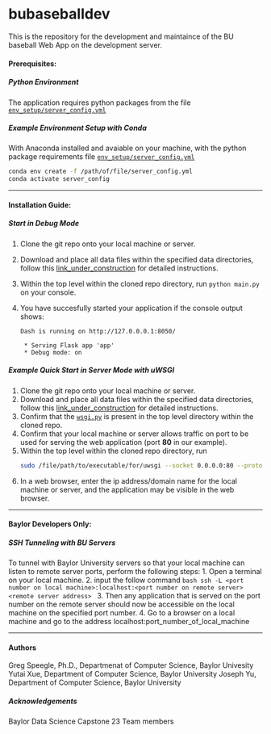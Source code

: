 # bubaseballdev
  This is the repository for the development and maintaince of the BU baseball Web App on the development server.  

#### Prerequisites: ####
##### Python Environment #####
  The application requires python packages from the file [`env_setup/server_config.yml`](https://github.com/JosephYu1/bubaseballdev/blob/main/env_setup/server_config.yml)

##### Example Environment Setup with Conda #####
  With Anaconda installed and avaiable on your machine, with the python package requirements file [`env_setup/server_config.yml`](https://github.com/JosephYu1/bubaseballdev/blob/main/env_setup/server_config.yml)

  ```bash
  conda env create -f /path/of/file/server_config.yml
  conda activate server_config
  ```

---

#### Installation Guide: ####

##### Start in Debug Mode #####
  1. Clone the git repo onto your local machine or server.
  2. Download and place all data files within the specified data directories, follow this [link_under_construction](https://github.com/JosephYu1/bubaseballdev/blob/capstone23_liftover/) for detailed instructions.
  3. Within the top level within the cloned repo directory, run `python main.py` on your console.
  4. You have succesfully started your application if the console output shows:
        
         Dash is running on http://127.0.0.0.1:8050/

          * Serving Flask app 'app'
          * Debug mode: on
         
##### Example Quick Start in Server Mode with uWSGI #####
  1. Clone the git repo onto your local machine or server.
  2. Download and place all data files within the specified data directories, follow this [link_under_construction](https://github.com/JosephYu1/bubaseballdev/blob/capstone23_liftover/) for detailed instructions.
  3. Confirm that the [`wsgi.py`](https://github.com/JosephYu1/bubaseballdev/blob/main/wsgi.py) is present in the top level directory within the cloned repo.
  4. Confirm that your local machine or server allows traffic on port to be used for serving the web application (port **80** in our example).
  5. Within the top level within the cloned repo directory, run 
     ```bash 
     sudo /file/path/to/executable/for/uwsgi --socket 0.0.0.0:80 --protocol=http -w wsgi
     ```
  5. In a web browser, enter the ip address/domain name for the local machine or server, and the application may be visible in the web browser.
 
---

#### Baylor Developers Only: ####
##### SSH Tunneling with BU Servers #####
To tunnel with Baylor University servers so that your local machine can listen to remote server ports, perform the following steps:
    1. Open a terminal on your local machine.
    2. input the follow command
        ```bash
        ssh -L <port number on local machine>:localhost:<port number on remote server> <remote server address>
        ```
    3. Then any application that is served on the port number on the remote server should now be accessible on the local machine on the specified port number.
    4. Go to a browser on a local machine and go to the address localhost:port_number_of_local_machine


---
#### Authors ####

  Greg Speegle, Ph.D., Departmenat of Computer Science, Baylor Univesity    
  Yutai Xue, Department of Computer Science, Baylor University
  Joseph Yu, Department of Computer Science, Baylor University


##### Acknowledgements #####

Baylor Data Science Capstone 23 Team members

